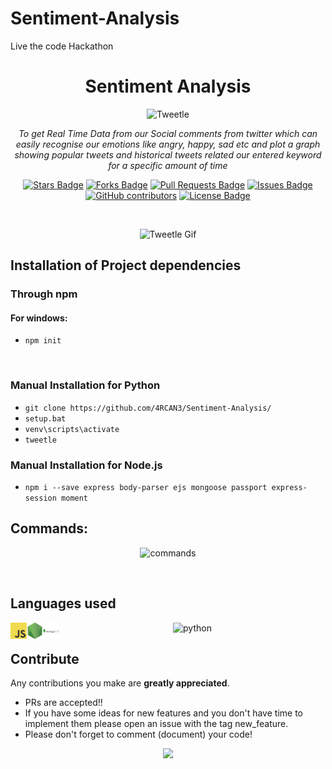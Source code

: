 # Sentiment-Analysis
Live the code Hackathon

<h1 align="center">Sentiment Analysis</h1>
<p align="center">
  <img src="https://user-images.githubusercontent.com/69053040/114283099-b0971d80-9a65-11eb-86b9-828b91979a82.png" alt = "Tweetle"/>
</p>
<p align="center"><i>To get Real Time Data from our Social comments from twitter which can easily recognise our emotions like angry, happy, sad etc and plot a graph showing popular tweets and historical tweets related our entered keyword for a specific amount of time</i></p>
<p align="center">
  <a href="https://github.com/4RCAN3/Tweetle/stargazers"><img src="https://img.shields.io/github/stars/4RCAN3/Tweetle" alt="Stars Badge"/></a>
<a href="https://github.com/4RCAN3/Tweetle/network/members"><img src="https://img.shields.io/github/forks/4RCAN3/Tweetle" alt="Forks Badge"/></a>
<a href="https://github.com/4RCAN3/Tweetle/pulls"><img src="https://img.shields.io/github/issues-pr/4RCAN3/Tweetle" alt="Pull Requests Badge"/></a>
<a href="https://github.com/4RCAN3/Tweetle/issues"><img src="https://img.shields.io/github/issues/4RCAN3/Tweetle" alt="Issues Badge"/></a>
<a href="https://github.com/4RCAN3/Tweetle/graphs/contributors"><img alt="GitHub contributors" src="https://img.shields.io/github/contributors/4RCAN3/Tweetle?color=2b9348"></a>
<a href="https://github.com/4RCAN3/Tweetle/blob/master/LICENSE"><img src="https://img.shields.io/github/license/4RCAN3/Tweetle?color=2b9348" alt="License Badge"/></a>
</p>
<br>

<p align="center"><img src="https://media.discordapp.net/attachments/791081474425749577/830174345657450516/ezgif-7-0ab7a69f2594.gif" alt="Tweetle Gif"></p>


## Installation of Project dependencies

### Through npm
#### For windows:
- `npm init`



<br>

### Manual Installation for Python 
- `git clone https://github.com/4RCAN3/Sentiment-Analysis/`
- `setup.bat`
- `venv\scripts\activate`
- `tweetle`

### Manual Installation for Node.js
- `npm i --save express body-parser ejs mongoose passport express-session moment`


## Commands:
<p align="center"><img src="https://user-images.githubusercontent.com/69053040/114283653-70856a00-9a68-11eb-8737-137efbcd3a3e.png" alt = "commands">
</p>

<br>



## Languages used
<p align="center">
<img src = "https://img.shields.io/badge/python%20-%236C0101.svg?style=for-the-badge&logo=python&logoColor=white" alt="python"/> 
<img align="left" alt="JavaScript" width="26px" src="https://raw.githubusercontent.com/github/explore/80688e429a7d4ef2fca1e82350fe8e3517d3494d/topics/javascript/javascript.png" /><img align="left" alt="Node.js" width="26px" src="https://raw.githubusercontent.com/github/explore/80688e429a7d4ef2fca1e82350fe8e3517d3494d/topics/nodejs/nodejs.png" /><img align="left" alt="MongoDB" width="26px" src="https://raw.githubusercontent.com/github/explore/80688e429a7d4ef2fca1e82350fe8e3517d3494d/topics/mongodb/mongodb.png" /></p>


## Contribute
Any contributions you make are **greatly appreciated**.

- PRs are accepted!!
- If you have some ideas for new features and you don't have time to implement them please open an issue with the tag new_feature.
- Please don't forget to comment (document) your code!


<p align="center"> <a href="https://ko-fi.com/N4N144R2L"><img src="https://ko-fi.com/img/githubbutton_sm.svg"/></a></p>
